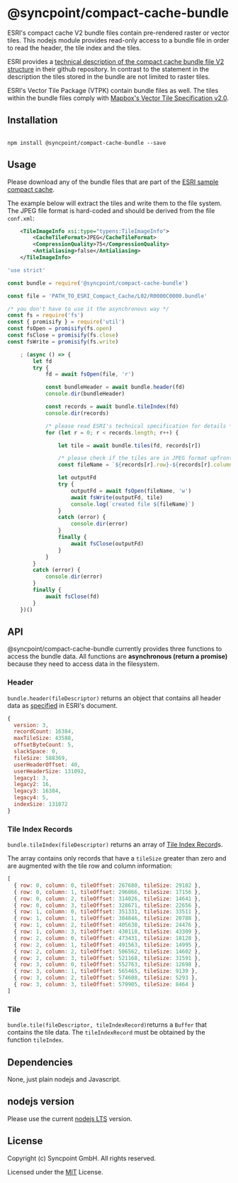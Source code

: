 # @syncpoint/compact-cache-bundle

ESRI's compact cache V2 bundle files contain pre-rendered raster or vector tiles. This nodejs module provides read-only access to a bundle file in order to read the header, the tile index and the tiles.

ESRI provides a [technical description of the compact cache bundle file V2 structure](https://github.com/Esri/raster-tiles-compactcache/blob/master/CompactCacheV2.md) in their github repository. In contrast to the statement in the description the tiles stored in the bundle are not limited to raster tiles. 

ESRI's Vector Tile Package (VTPK) contain bundle files as well. The tiles within the bundle files comply with [Mapbox's Vector Tile Specification v2.0](https://docs.mapbox.com/vector-tiles/specification).

## Installation
```shell

npm install @syncpoint/compact-cache-bundle --save

```

## Usage

Please download any of the bundle files that are part of the [ESRI sample compact cache](https://github.com/Esri/raster-tiles-compactcache/tree/master/sample_cache/_alllayers).

The example below will extract the tiles and write them to the file system. The JPEG file format is hard-coded and should be derived from the file ```conf.xml```:

```xml
    <TileImageInfo xsi:type="typens:TileImageInfo">
        <CacheTileFormat>JPEG</CacheTileFormat>
        <CompressionQuality>75</CompressionQuality>
        <Antialiasing>false</Antialiasing>
    </TileImageInfo>
```

```javascript
'use strict'

const bundle = require('@syncpoint/compact-cache-bundle')

const file = 'PATH_TO_ESRI_Compact_Cache/L02/R0000C0000.bundle'

/* you don't have to use it the asynchronous way */
const fs = require('fs')
const { promisify } = require('util')
const fsOpen = promisify(fs.open)
const fsClose = promisify(fs.close)
const fsWrite = promisify(fs.write)

    ; (async () => {
        let fd
        try {
            fd = await fsOpen(file, 'r')

            const bundleHeader = await bundle.header(fd)
            console.dir(bundleHeader)

            const records = await bundle.tileIndex(fd)
            console.dir(records)

            /* please read ESRI's technical specification for details */
            for (let r = 0; r < records.length; r++) {

                let tile = await bundle.tiles(fd, records[r])

                /* please check if the tiles are in JPEG format upfront */
                const fileName = `${records[r].row}-${records[r].column}.jpeg`

                let outputFd
                try {
                    outputFd = await fsOpen(fileName, 'w')
                    await fsWrite(outputFd, tile)
                    console.log(`created file ${fileName}`)
                }
                catch (error) {
                    console.dir(error)
                }
                finally {
                    await fsClose(outputFd)
                }
            }
        }
        catch (error) {
            console.dir(error)
        }
        finally {
            await fsClose(fd)
        }
    })()
```

## API
@syncpoint/compact-cache-bundle currently provides three functions to access the bundle data. All functions are __asynchronous (return a promise)__ because they need to access data in the filesystem.

### Header
```bundle.header(fileDescriptor)``` returns an object that contains all header data as [specified](https://github.com/Esri/raster-tiles-compactcache/blob/master/CompactCacheV2.md#bundle-header) in ESRI's document.

```javascript
{ 
  version: 3,
  recordCount: 16384,
  maxTileSize: 43588,
  offsetByteCount: 5,
  slackSpace: 0,
  fileSize: 588369,
  userHeaderOffset: 40,
  userHeaderSize: 131092,
  legacy1: 3,
  legacy2: 16,
  legacy3: 16384,
  legacy4: 5,
  indexSize: 131072
}
```

### Tile Index Records
```bundle.tileIndex(fileDescriptor)``` returns an array of [Tile Index Record](https://github.com/Esri/raster-tiles-compactcache/blob/master/CompactCacheV2.md#tile-index-record)s.

The array contains only records that have a ```tileSize``` greater than zero and are augmented with the tile row and column information:

```javascript
[ 
  { row: 0, column: 0, tileOffset: 267680, tileSize: 29182 },
  { row: 0, column: 1, tileOffset: 296866, tileSize: 17156 },
  { row: 0, column: 2, tileOffset: 314026, tileSize: 14641 },
  { row: 0, column: 3, tileOffset: 328671, tileSize: 22656 },
  { row: 1, column: 0, tileOffset: 351331, tileSize: 33511 },
  { row: 1, column: 1, tileOffset: 384846, tileSize: 20788 },
  { row: 1, column: 2, tileOffset: 405638, tileSize: 24476 },
  { row: 1, column: 3, tileOffset: 430118, tileSize: 43309 },
  { row: 2, column: 0, tileOffset: 473431, tileSize: 18128 },
  { row: 2, column: 1, tileOffset: 491563, tileSize: 14995 },
  { row: 2, column: 2, tileOffset: 506562, tileSize: 14602 },
  { row: 2, column: 3, tileOffset: 521168, tileSize: 31591 },
  { row: 3, column: 0, tileOffset: 552763, tileSize: 12698 },
  { row: 3, column: 1, tileOffset: 565465, tileSize: 9139 },
  { row: 3, column: 2, tileOffset: 574608, tileSize: 5293 },
  { row: 3, column: 3, tileOffset: 579905, tileSize: 8464 } 
]
```

### Tile
```bundle.tile(fileDescriptor, tileIndexRecord)```returns a ```Buffer``` that contains the tile data. The ```tileIndexRecord``` must be obtained by the function ```tileIndex```. 

## Dependencies
None, just plain nodejs and Javascript.

## nodejs version
Please use the current [nodejs LTS](https://nodejs.org/en/) version.

## License

Copyright (c) Syncpoint GmbH. All rights reserved.

Licensed under the [MIT](LICENSE) License.